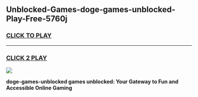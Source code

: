 
## Unblocked-Games-doge-games-unblocked-Play-Free-5760j
<h3>
<a href="https://premium76.site?title=doge-games-unblocked&ref=20A">CLICK TO PLAY</a></h3>
<hr>

<h3>
<a href="https://premium76.site?title=doge-games-unblocked&ref=20A">CLICK 2 PLAY</a>
  
</h3>

<a href="https://premium76.site?title=doge-games-unblocked&ref=20A"><img src="https://clearcache.store/games.png"></a>


**doge-games-unblocked games unblocked: Your Gateway to Fun and Accessible Online Gaming**
